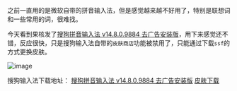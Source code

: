 之前一直用的是微软自带的拼音输入法，但是感觉越来越不好用了，特别是联想词和一些常用的词，很难找。

今天看到果核发了[搜狗拼音输入法 v14.8.0.9884 去广告安装版](https://www.ghxi.com/sougouinput.html)，用下来感觉还不错，反应很快，只是搜狗输入法自带的`皮肤商店`功能被禁用了，只能通过下载`ssf`的方式更换皮肤。

![image](https://github.com/user-attachments/assets/209d2701-7814-487d-ba49-ce71a1e9c2b4)

搜狗输入法下载地址：
[搜狗拼音输入法 v14.8.0.9884 去广告安装版](https://www.ghxi.com/sougouinput.html)
[皮肤下载](https://github.com/xiaochunjimmy/Sogou-Input-Skin)

